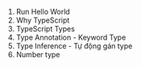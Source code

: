 1. Run Hello World
2. Why TypeScript
3. TypeScript Types
4. Type Annotation - Keyword Type
5. Type Inference - Tự động gán type
6. Number type
